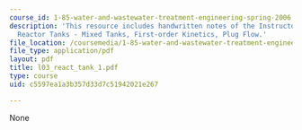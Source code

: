 ```yaml
---
course_id: 1-85-water-and-wastewater-treatment-engineering-spring-2006
description: 'This resource includes handwritten notes of the Instructor on the topic:
  Reactor Tanks - Mixed Tanks, First-order Kinetics, Plug Flow.'
file_location: /coursemedia/1-85-water-and-wastewater-treatment-engineering-spring-2006/c5597ea1a3b357d33d7c51942021e267_l03_react_tank_1.pdf
file_type: application/pdf
layout: pdf
title: l03_react_tank_1.pdf
type: course
uid: c5597ea1a3b357d33d7c51942021e267

---
```

None